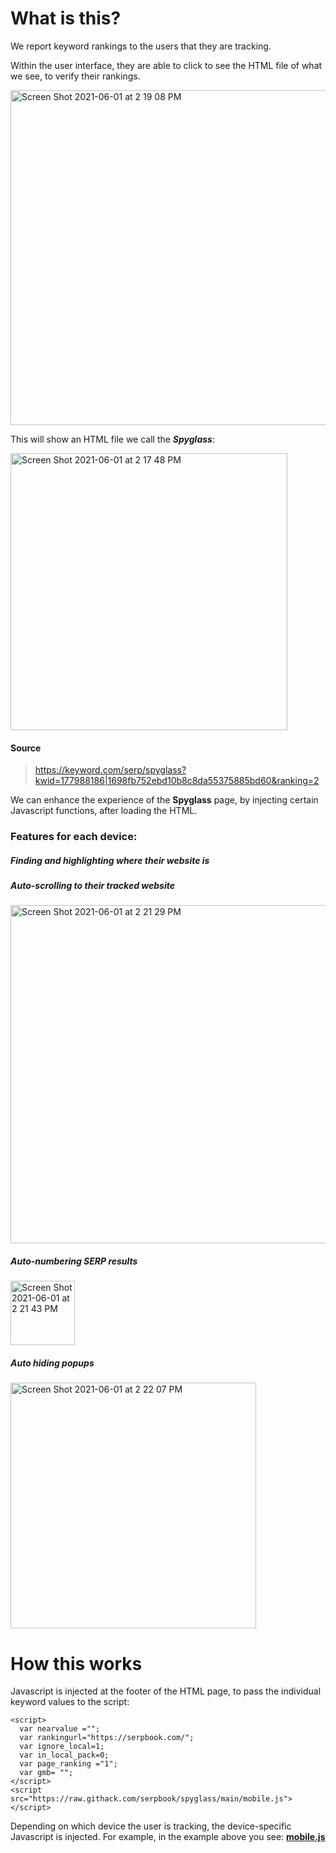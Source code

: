 # What is this?

We report keyword rankings to the users that they are tracking.

Within the user interface, they are able to click to see the HTML file of what we see, to verify their rankings.

<img width="536" alt="Screen Shot 2021-06-01 at 2 19 08 PM" src="https://user-images.githubusercontent.com/45627908/120378671-550a4300-c2e4-11eb-8753-7f7956828b78.png">

This will show an HTML file we call the ***Spyglass***:

<img width="443" alt="Screen Shot 2021-06-01 at 2 17 48 PM" src="https://user-images.githubusercontent.com/45627908/120378631-49b71780-c2e4-11eb-9b46-591d067919ed.png">

#### Source
>https://keyword.com/serp/spyglass?kwid=177988186|1698fb752ebd10b8c8da55375885bd60&ranking=2


We can enhance the experience of the **Spyglass** page, by injecting certain Javascript functions, after loading the HTML.

### Features for each device:

##### Finding and highlighting where their website is
##### Auto-scrolling to their tracked website

<img width="541" alt="Screen Shot 2021-06-01 at 2 21 29 PM" src="https://user-images.githubusercontent.com/45627908/120378906-a87c9100-c2e4-11eb-9197-f5ce2be6f3a9.png">

##### Auto-numbering SERP results
<img width="103" alt="Screen Shot 2021-06-01 at 2 21 43 PM" src="https://user-images.githubusercontent.com/45627908/120378951-b16d6280-c2e4-11eb-9099-87490b384251.png">

##### Auto hiding popups
<img width="393" alt="Screen Shot 2021-06-01 at 2 22 07 PM" src="https://user-images.githubusercontent.com/45627908/120379002-c0541500-c2e4-11eb-8d33-02b134164057.png">

# How this works

Javascript is injected at the footer of the HTML page, to pass the individual keyword values to the script:

```
<script>
  var nearvalue ="";
  var rankingurl="https://serpbook.com/";
  var ignore_local=1;
  var in_local_pack=0;
  var page_ranking ="1";
  var gmb= "";
</script>
<script src="https://raw.githack.com/serpbook/spyglass/main/mobile.js"></script>
```

Depending on which device the user is tracking, the device-specific Javascript is injected. For example, in the example above you see: **[mobile.js](https://github.com/serpbook/spyglass/blob/main/mobile.js)**
